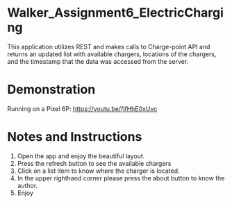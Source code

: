 # Walker_Assignment6_ElectricCharging
This application utilizes REST and makes calls to Charge-point API and returns an updated list with available chargers, locations of the chargers, and the timestamp that the data was accessed from the server. 
# Demonstration
Running on a Pixel 6P: https://youtu.be/fjfHhE0xUvc

# Notes and Instructions
1. Open the app and enjoy the beautiful layout.
2. Press the refresh button to see the available chargers
3. Click on a list item to know where the charger is located.
4. In the upper righthand corner please press the about button to know the author.
5. Enjoy
